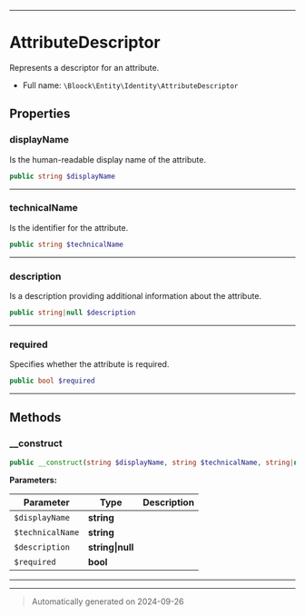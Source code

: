 ***

# AttributeDescriptor

Represents a descriptor for an attribute.



* Full name: `\Bloock\Entity\Identity\AttributeDescriptor`



## Properties


### displayName

Is the human-readable display name of the attribute.

```php
public string $displayName
```






***

### technicalName

Is the identifier for the attribute.

```php
public string $technicalName
```






***

### description

Is a description providing additional information about the attribute.

```php
public string|null $description
```






***

### required

Specifies whether the attribute is required.

```php
public bool $required
```






***

## Methods


### __construct



```php
public __construct(string $displayName, string $technicalName, string|null $description, bool $required): mixed
```








**Parameters:**

| Parameter | Type | Description |
|-----------|------|-------------|
| `$displayName` | **string** |  |
| `$technicalName` | **string** |  |
| `$description` | **string&#124;null** |  |
| `$required` | **bool** |  |





***


***
> Automatically generated on 2024-09-26
